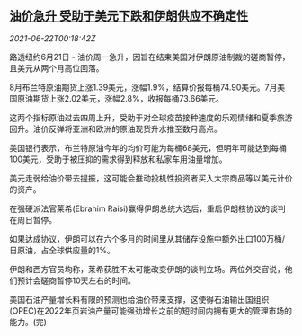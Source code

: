 <!--1624321862000-->
[油价急升 受助于美元下跌和伊朗供应不确定性](https://cn.reuters.com/article/oil-close-0621-mon-idCNKCS2DY00M)
------

<div><i>2021-06-22T00:18:42Z</i></div><p>路透纽约6月21日 - 油价周一急升，因旨在结束美国对伊朗原油制裁的磋商暂停，且美元从两个月高位回落。</p><p>8月布兰特原油期货上涨1.39美元，涨幅1.9%，结算价报每桶74.90美元。7月美国原油期货上涨2.02美元，涨幅2.8%，收报每桶73.66美元。</p><p>这两个指标原油过去四周上升，受助于对全球疫苗接种速度的乐观情绪和夏季旅游回升。油价反弹将亚洲和欧洲的原油现货升水推至数月高点。</p><p>美国银行表示，布兰特原油今年的均价可能为每桶68美元，但明年可能达到每桶100美元，受助于被压抑的需求得到释放和私家车用油量增加。</p><p>美元走弱给油价带去提振，这可能会推动投机性投资者买入大宗商品等以美元计价的资产。</p><p>在强硬派法官莱希(Ebrahim Raisi)赢得伊朗总统大选后，重启伊朗核协议的谈判在周日暂停。</p><p>如果达成协议，伊朗可以在六个多月的时间里从其储存设施中额外出口100万桶/日原油，占全球供应量的1%。</p><p>伊朗和西方官员均称，莱希获胜不太可能改变伊朗的谈判立场。两位外交官说，他们预计会磋商暂停10天左右的时间。</p><p>美国石油产量增长料有限的预测也给油价带来支撑，这使得石油输出国组织(OPEC)在2022年页岩油产量可能强劲增长之前的短时间内拥有更大的管理市场的能力。(完)</p>
